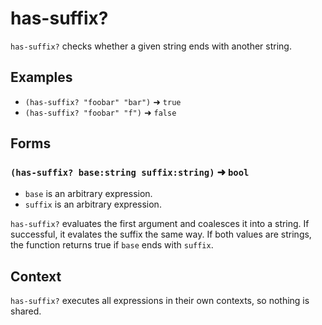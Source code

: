 # has-suffix?

`has-suffix?` checks whether a given string ends with another string.

## Examples

* `(has-suffix? "foobar" "bar")` ➜ `true`
* `(has-suffix? "foobar" "f")` ➜ `false`

## Forms

### `(has-suffix? base:string suffix:string)` ➜ `bool`

* `base` is an arbitrary expression.
* `suffix` is an arbitrary expression.

`has-suffix?` evaluates the first argument and coalesces it into a string. If
successful, it evalates the suffix the same way. If both values are strings,
the function returns true if `base` ends with `suffix`.

## Context

`has-suffix?` executes all expressions in their own contexts, so nothing is
shared.
